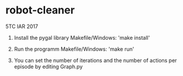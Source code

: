 # robot-cleaner
5TC IAR
2017

1. Install the pygal library
Makefile/Windows: 'make install'

2. Run the programm
Makefile/Windows: 'make run'

3. You can set the number of iterations and the number of actions per episode by editing Graph.py
